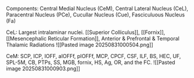 Components: Central Medial Nucleus (CeM), Central Lateral Nucleus (CeL), Paracentral Nucleus (PCe), Cucullar Nucleus (Cue), Fasciculuous Nucleus (Fa)

CeL: Largest intralaminar nuclei. [[Superior Colliculus]], [[Fornix]], [[Mesencephalic Reticular Formation]], Anterior & Prefrontal & Temporal Thalamic Radiations
![[Pasted image 20250831000504.png]]

CeM: SCP, ICP, IOFF, aIOFFf, pIOFFf, MCP, CPCF, CSF, ILF, BS, HEC, UF, SPL-5M, CB, PTPs, SS, MGB, fornix, HS, Ag, OR, and the FC.
![[Pasted image 20250831000903.png]]
